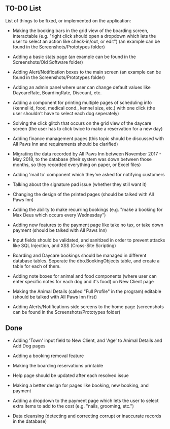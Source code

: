 ## TO-DO List   
List of things to be fixed, or implemented on the application:
   * Making the booking bars in the grid view of the boarding screen, interactable (e.g. "right click should open a dropdown which
     lets the user to select an action like check-in/out, or edit") (an example can be found in the Screenshots/Prototypes folder)

   * Adding a basic stats page (an example can be found in the Screenshots/Old Software folder)
    
   * Adding Alert/Notification boxes to the main screen (an example can be found in the Screenshots/Prototypes folder)
    
   * Adding an admin panel where user can change default values like DaycareRate, BoardingRate, Discount, etc.
   
   * Adding a component for printing multiple pages of scheduling info (kennel id, food, medical cond., kennel size, etc.) with one click (the user shouldn't have to select each dog seperately)
     
   * Solving the click glitch that occurs on the grid view of the daycare screen (the user has to click twice to make a reservation for a new day)
   
   * Adding finance management pages (this topic should be discussed with All Paws Inn and requirements should be clarified)
   
   * Migrating the data recorded by All Paws Inn between November 2017 - May 2018, to the database (their system was down between those months, so they recorded everything on paper, or Excel files)
   
   * Adding 'mail to' component which they've asked for notifying customers
   
   * Talking about the signature pad issue (whether they still want it)
   
   * Changing the design of the printed pages (should be talked with All Paws Inn)
   
   * Adding the ability to make recurring bookings (e.g. "make a booking for Max Deus which occurs every Wednesday")
   
   * Adding new features to the payment page like take no tax, or take down payment (should be talked with All Paws Inn)
   
   * Input fields should be validated, and sanitized in order to prevent attacks like SQL Injection, and XSS (Cross-Site Scripting)
   
   * Boarding and Daycare bookings should be managed in different database tables. Seperate the dbo.BookingObjects table, and create a table for each of them.
   
   * Adding note boxes for animal and food components (where user can enter specific notes for each dog and it's food) on New Client page
   
   * Making the Animal Details (called "Full Profile" in the program) editable (should be talked with All Paws Inn first)
   
   * Adding Alerts/Notifications side screens to the home page (screenshots can be found in the Screenshots/Prototypes folder)


## Done

  * Adding 'Town' input field to New Client, and 'Age' to Animal Details and Add Dog pages
  
  * Adding a booking removal feature
  
  * Making the boarding reservations printable
  
  * Help page should be updated after each resolved issue
  
  * Making a better design for pages like booking, new booking, and payment
  
  * Adding a dropdown to the payment page which lets the user to select extra items to add to the cost (e.g. "nails, grooming,              etc.")
    
  * Data cleansing (detecting and correcting corrupt or inaccurate records in the database)


